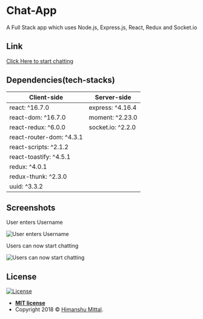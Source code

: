 # Chat-App

A Full Stack app which uses Node.js, Express.js, React, Redux and Socket.io

## Link

<a href='https://murmuring-tundra-77993.herokuapp.com'> Click Here to start chatting </a>

## Dependencies(tech-stacks)

Client-side | Server-side
--- | ---
react: ^16.7.0 | express: ^4.16.4
react-dom: ^16.7.0 | moment: ^2.23.0
react-redux: ^6.0.0 | socket.io: ^2.2.0
react-router-dom: ^4.3.1 |
react-scripts: ^2.1.2 |
react-toastify: ^4.5.1 |
redux: ^4.0.1 |
redux-thunk: ^2.3.0 |
uuid: ^3.3.2 |

## Screenshots

User enters Username

![User enters Username](https://mittalhimanshu151.000webhostapp.com/Images/Chat-App/1.PNG)

Users can now start chatting

![Users can now start chatting](https://mittalhimanshu151.000webhostapp.com/Images/Chat-App/2.png)

## License

[![License](http://img.shields.io/:license-mit-blue.svg?style=flat-square)](http://badges.mit-license.org)

- **[MIT license](https://github.com/mittalHimanshu/Chat-App/blob/master/LICENSE)**
- Copyright 2018 © <a href="https://github.com/mittalHimanshu" target="_blank">Himanshu Mittal</a>.